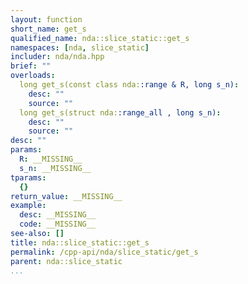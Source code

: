 ```yaml
---
layout: function
short_name: get_s
qualified_name: nda::slice_static::get_s
namespaces: [nda, slice_static]
includer: nda/nda.hpp
brief: ""
overloads:
  long get_s(const class nda::range & R, long s_n):
    desc: ""
    source: ""
  long get_s(struct nda::range_all , long s_n):
    desc: ""
    source: ""
desc: ""
params:
  R: __MISSING__
  s_n: __MISSING__
tparams:
  {}
return_value: __MISSING__
example:
  desc: __MISSING__
  code: __MISSING__
see-also: []
title: nda::slice_static::get_s
permalink: /cpp-api/nda/slice_static/get_s
parent: nda::slice_static
...
```


